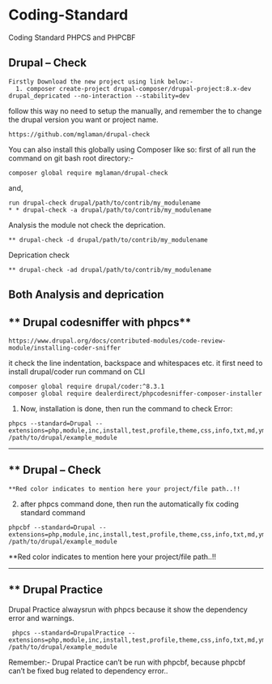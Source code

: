 # Coding-Standard
Coding Standard PHPCS and PHPCBF

**Drupal – Check**
------------------

    Firstly Download the new project using link below:-
      1. composer create-project drupal-composer/drupal-project:8.x-dev drupal_depricated --no-interaction --stability=dev
    
   follow this way no need to setup the manually, and remember the to change the drupal version you want or project name.
    
    https://github.com/mglaman/drupal-check
    
  You can also install this globally using Composer like so:
  first of all run the command on git bash root directory:-
    
    composer global require mglaman/drupal-check
    
   and,
   
    run drupal-check drupal/path/to/contrib/my_modulename
    * * drupal-check -a drupal/path/to/contrib/my_modulename
    
   Analysis the module not check the deprication.
   
    ** drupal-check -d drupal/path/to/contrib/my_modulename
    
   Deprication check
   
    ** drupal-check -ad drupal/path/to/contrib/my_modulename
    
   Both Analysis and deprication
  ------------------------------------------------------------------------------------------------------------ 
  
 **  Drupal codesniffer with phpcs**
 ----------------------------------
    https://www.drupal.org/docs/contributed-modules/code-review-module/installing-coder-sniffer
    
  it check the line indentation, backspace and whitespaces etc.
  it first need to install drupal/coder
  run command on CLI
    
    composer global require drupal/coder:^8.3.1
    composer global require dealerdirect/phpcodesniffer-composer-installer
    
   1. Now, installation is done, then run the command to check Error:
   
    phpcs --standard=Drupal --extensions=php,module,inc,install,test,profile,theme,css,info,txt,md,yml /path/to/drupal/example_module
    
 ----------------------------------------------------------------------------------------------------------
 
 ** Drupal – Check
 -----------------
    **Red color indicates to mention here your project/file path..!!
    
   2. after phpcs command done, then run the automatically fix coding standard command
   
    phpcbf --standard=Drupal --extensions=php,module,inc,install,test,profile,theme,css,info,txt,md,yml
    /path/to/drupal/example_module
    
   **Red color indicates to mention here your project/file path..!!
   
 -------------------------------------------------------------------------------------------------------------
 
 ** Drupal Practice
 ------------------
 Drupal Practice alwaysrun with phpcs because it show the dependency error and warnings.
 
     phpcs --standard=DrupalPractice --extensions=php,module,inc,install,test,profile,theme,css,info,txt,md,yml /path/to/drupal/example_module
     
Remember:-
Drupal Practice can’t be run with phpcbf, because phpcbf can’t be fixed bug related to
dependency error..

